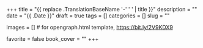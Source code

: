 +++
title = "{{ replace .TranslationBaseName '-' ' ' | title }}"
description = ""
date = "{{ .Date }}"
draft = true
tags = []
categories = []
slug = ""

images = []  # for opengraph.html template, https://bit.ly/2V9KDX9

favorite = false
book_cover = ""
+++